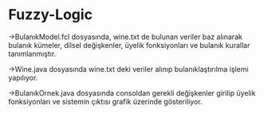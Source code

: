 # Fuzzy-Logic

->BulanıkModel.fcl dosyasında, wine.txt de bulunan veriler baz alınarak bulanık kümeler, dilsel değişkenler, üyelik fonksiyonları ve
 bulanık kurallar tanımlanmıştır.

->Wine.java dosyasında wine.txt deki veriler alınıp bulanıklaştırılma işlemi yapılıyor.

->BulanıkOrnek.java dosyasında consoldan gerekli değişkenler girilip üyelik fonksiyonları ve sistemin çıktısı grafik üzerinde gösteriliyor. 
